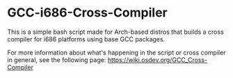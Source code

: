 # GCC-i686-Cross-Compiler

This is a simple bash script made for Arch-based distros that builds a cross compiler for i686 platforms using base GCC packages.

For more information about what's happening in the script or cross compiler in general, see the following page: 
  https://wiki.osdev.org/GCC_Cross-Compiler

